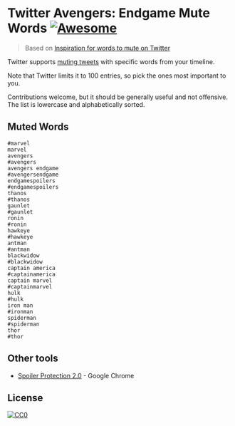 # Twitter Avengers: Endgame Mute Words [![Awesome](https://awesome.re/badge.svg)](https://awesome.re)

> Based on [Inspiration for words to mute on Twitter](https://github.com/sindresorhus/twitter-mute-words)

Twitter supports [muting tweets](https://twitter.com/settings/muted_keywords) with specific words from your timeline.

Note that Twitter limits it to 100 entries, so pick the ones most important to you.

Contributions welcome, but it should be generally useful and not offensive. The list is lowercase and alphabetically sorted.


## Muted Words

```
#marvel
marvel
avengers
#avengers
avengers endgame
#avengersendgame
endgamespoilers
#endgamespoilers
thanos
#thanos
gaunlet
#gaunlet
ronin
#ronin
hawkeye
#hawkeye
antman
#antman
blackwidow
#blackwidow
captain america
#captainamerica
captain marvel
#captainmarvel
hulk
#hulk
iron man
#ironman
spiderman
#spiderman
thor
#thor
```

## Other tools

- [Spoiler Protection 2.0](https://chrome.google.com/webstore/detail/spoiler-protection-20/eelacikjiplnmdingehjfdjcfegclmkg/related?hl=en-US) - Google Chrome


## License

[![CC0](http://mirrors.creativecommons.org/presskit/buttons/88x31/svg/cc-zero.svg)](https://creativecommons.org/publicdomain/zero/1.0/)
